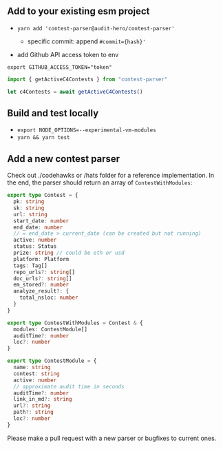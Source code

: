 ## Add to your existing esm project

- `yarn add 'contest-parser@audit-hero/contest-parser'`
    - specific commit: append `#commit={hash}'`

- add Github API access token to env

```
export GITHUB_ACCESS_TOKEN="token"
```

```typescript
import { getActiveC4Contests } from "contest-parser"

let c4Contests = await getActiveC4Contests()
```

## Build and test locally

- `export NODE_OPTIONS=--experimental-vm-modules`
- `yarn && yarn test`

## Add a new contest parser

Check out ./codehawks or /hats folder for a reference implementation. In the end, the parser should
return an array of `ContestWithModules`:

```typescript
export type Contest = {
  pk: string
  sk: string
  url: string
  start_date: number
  end_date: number
  // = end_date > current_date (can be created but not running)
  active: number
  status: Status
  prize: string // could be eth or usd
  platform: Platform
  tags: Tag[]
  repo_urls?: string[]
  doc_urls?: string[]
  em_stored?: number
  analyze_result?: {
    total_nsloc: number
  }
}

export type ContestWithModules = Contest & {
  modules: ContestModule[]
  auditTime?: number
  loc?: number
}

export type ContestModule = {
  name: string
  contest: string
  active: number
  // approximate audit time in seconds
  auditTime?: number
  link_in_md?: string
  url?: string
  path?: string
  loc?: number
}
```

Please make a pull request with a new parser or bugfixes to current ones.
